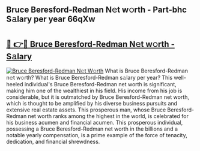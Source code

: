 ## Bruce Beresford-Redman N𝚎t w𝚘rth - Part-bhc S𝚊lary per year 66qXw

# <h2><a href="http://gc3d5jl.nevu.top/?p=Bruce+Beresford-Redman">🔗 👉🔴 Bruce Beresford-Redman N𝚎t w𝚘rth - S𝚊lary</a></h2>

[![Bruce Beresford-Redman N𝚎t W𝚘rth](https://i.imgur.com/Oavwk0R.jpeg)](http://gc3d5jl.nevu.top/?p=Bruce+Beresford-Redman)
What is Bruce Beresford-Redman n𝚎t w𝚘rth? What is Bruce Beresford-Redman s𝚊lary per year?
This well-heeled individual's Bruce Beresford-Redman net worth is significant, making him one of the wealthiest in his field. His income from his job is considerable, but it is outmatched by Bruce Beresford-Redman net worth, which is thought to be amplified by his diverse business pursuits and extensive real estate assets. This prosperous man, whose Bruce Beresford-Redman net worth ranks among the highest in the world, is celebrated for his business acumen and financial acumen. This prosperous individual, possessing a Bruce Beresford-Redman net worth in the billions and a notable yearly compensation, is a prime example of the force of tenacity, dedication, and financial shrewdness.
